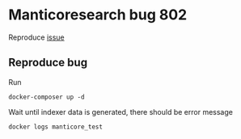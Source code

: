# Manticoresearch bug 802

Reproduce [issue](https://github.com/manticoresoftware/manticoresearch/issues/802)

## Reproduce bug
Run
```
docker-composer up -d
```

Wait until indexer data is generated, there should be error message
```
docker logs manticore_test
```

